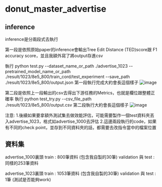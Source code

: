 # donut_master_advertise

## inference

inference是分兩段式去執行

第一段是依照原始paper的inference會輸出Tree Edit Distance (TED)score跟 F1 accuracy score，並且我額外寫了將output存進csv

執行 python test.py --dataset_name_or_path ./advertise_1023 --pretrained_model_name_or_path ./result/1023/8e5_800/train_cord/test_experiment --save_path ./result/1023/8e5_800/output.json
第一段執行完成大約會長這個樣子
![image](https://github.com/user-attachments/assets/798f04cf-56db-4819-8d2f-af2be484c149)


第二段是依照上一段輸出的csv去得出下游任務的Metrics，也就是欄位跟整體正確率
執行 python test_try.py --csv_file_path ./result/1023/8e5_800/output.csv
第二段執行大約會長這個樣子
![image](https://github.com/user-attachments/assets/986c94ba-0ba5-41fc-b56c-bb871b764fb0)


注意:
1.後續如果要拿額外測試集去做效能評估，可能需要製作一個test資料夾丟入advertise_1023，格式如advertise_1000去評估
2.這邊兩段執行的code，如果有不同的check point，並存到不同資料夾的話，都需要去改指令當中的檔案位置


## 資料集

advertise_1000裏頭
train : 800筆資料 (包含我自製的30筆)
validation 與 test : 同樣的253筆資料

advertise_1023裏頭
train : 1053筆資料 (包含我自製的30筆)
validation 與 test : 1筆 (測試是否能夠work)
